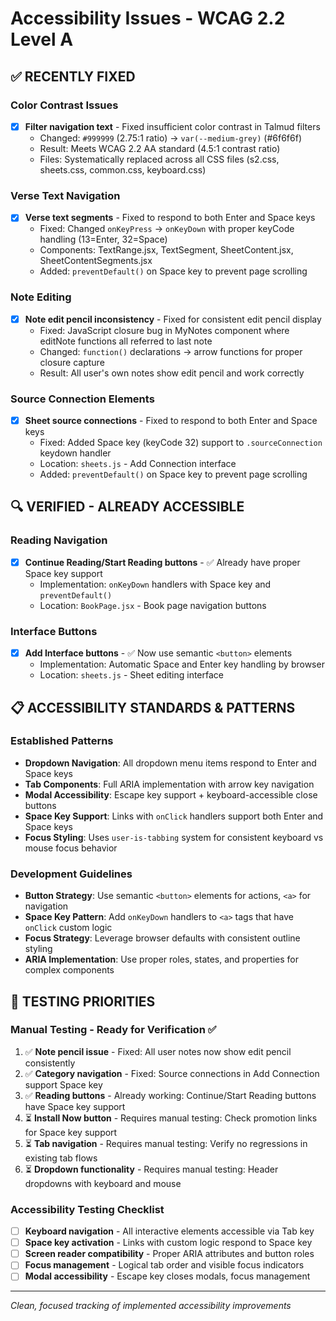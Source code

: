 # Accessibility Issues - WCAG 2.2 Level A

## ✅ RECENTLY FIXED

### Color Contrast Issues  
- [x] **Filter navigation text** - Fixed insufficient color contrast in Talmud filters
  - Changed: `#999999` (2.75:1 ratio) → `var(--medium-grey)` (#6f6f6f)
  - Result: Meets WCAG 2.2 AA standard (4.5:1 contrast ratio)
  - Files: Systematically replaced across all CSS files (s2.css, sheets.css, common.css, keyboard.css)

### Verse Text Navigation
- [x] **Verse text segments** - Fixed to respond to both Enter and Space keys  
  - Fixed: Changed `onKeyPress` → `onKeyDown` with proper keyCode handling (13=Enter, 32=Space)
  - Components: TextRange.jsx, TextSegment, SheetContent.jsx, SheetContentSegments.jsx
  - Added: `preventDefault()` on Space key to prevent page scrolling

### Note Editing  
- [x] **Note edit pencil inconsistency** - Fixed for consistent edit pencil display
  - Fixed: JavaScript closure bug in MyNotes component where editNote functions all referred to last note
  - Changed: `function()` declarations → arrow functions for proper closure capture  
  - Result: All user's own notes show edit pencil and work correctly

### Source Connection Elements
- [x] **Sheet source connections** - Fixed to respond to both Enter and Space keys
  - Fixed: Added Space key (keyCode 32) support to `.sourceConnection` keydown handler
  - Location: `sheets.js` - Add Connection interface
  - Added: `preventDefault()` on Space key to prevent page scrolling

## 🔍 VERIFIED - ALREADY ACCESSIBLE

### Reading Navigation
- [x] **Continue Reading/Start Reading buttons** - ✅ Already have proper Space key support
  - Implementation: `onKeyDown` handlers with Space key and `preventDefault()`
  - Location: `BookPage.jsx` - Book page navigation buttons

### Interface Buttons  
- [x] **Add Interface buttons** - ✅ Now use semantic `<button>` elements 
  - Implementation: Automatic Space and Enter key handling by browser
  - Location: `sheets.js` - Sheet editing interface

## 📋 ACCESSIBILITY STANDARDS & PATTERNS

### Established Patterns  
- **Dropdown Navigation**: All dropdown menu items respond to Enter and Space keys
- **Tab Components**: Full ARIA implementation with arrow key navigation  
- **Modal Accessibility**: Escape key support + keyboard-accessible close buttons
- **Space Key Support**: Links with `onClick` handlers support both Enter and Space keys
- **Focus Styling**: Uses `user-is-tabbing` system for consistent keyboard vs mouse focus behavior

### Development Guidelines
- **Button Strategy**: Use semantic `<button>` elements for actions, `<a>` for navigation  
- **Space Key Pattern**: Add `onKeyDown` handlers to `<a>` tags that have `onClick` custom logic
- **Focus Strategy**: Leverage browser defaults with consistent outline styling
- **ARIA Implementation**: Use proper roles, states, and properties for complex components

## 🧪 TESTING PRIORITIES

### Manual Testing - Ready for Verification ✅  
1. ✅ **Note pencil issue** - Fixed: All user notes now show edit pencil consistently
2. ✅ **Category navigation** - Fixed: Source connections in Add Connection support Space key
3. ✅ **Reading buttons** - Already working: Continue/Start Reading buttons have Space key support  
4. ⏳ **Install Now button** - Requires manual testing: Check promotion links for Space key support
5. ⏳ **Tab navigation** - Requires manual testing: Verify no regressions in existing tab flows
6. ⏳ **Dropdown functionality** - Requires manual testing: Header dropdowns with keyboard and mouse

### Accessibility Testing Checklist
- [ ] **Keyboard navigation** - All interactive elements accessible via Tab key
- [ ] **Space key activation** - Links with custom logic respond to Space key  
- [ ] **Screen reader compatibility** - Proper ARIA attributes and button roles
- [ ] **Focus management** - Logical tab order and visible focus indicators
- [ ] **Modal accessibility** - Escape key closes modals, focus management

---
*Clean, focused tracking of implemented accessibility improvements*

